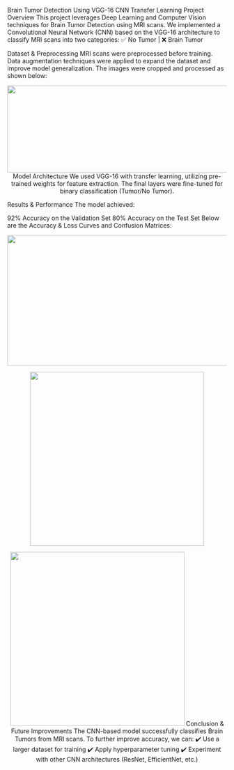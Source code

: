Brain Tumor Detection Using VGG-16 CNN Transfer Learning
Project Overview
This project leverages Deep Learning and Computer Vision techniques for Brain Tumor Detection using MRI scans. We implemented a Convolutional Neural Network (CNN) based on the VGG-16 architecture to classify MRI scans into two categories:
✅ No Tumor | ❌ Brain Tumor

Dataset & Preprocessing
MRI scans were preprocessed before training. Data augmentation techniques were applied to expand the dataset and improve model generalization. The images were cropped and processed as shown below:

<p align="center"> <img width="750" height="200" src = 'https://github.com/lalasa0/Brain-Tumor-Detection-Using-VGG16/blob/main/Images/Data%20Preprocessing.png?raw=true' </p>
Model Architecture
We used VGG-16 with transfer learning, utilizing pre-trained weights for feature extraction. The final layers were fine-tuned for binary classification (Tumor/No Tumor).

Results & Performance
The model achieved:

92% Accuracy on the Validation Set
80% Accuracy on the Test Set
Below are the Accuracy & Loss Curves and Confusion Matrices:

<p align="center"> <img width="850" height="300" src = 'https://github.com/lalasa0/Brain-Tumor-Detection-Using-VGG16/blob/main/Images/Accuracy%20&%20Loss%20Curves.png?raw=true' </p> <p align="center"> <img width="400" height="400" src = 'https://github.com/lalasa0/Brain-Tumor-Detection-Using-VGG16/blob/main/Images/Confusion%20Matrix-Validation.png?raw=true' </p> <p align="center"> <img width="400" height="400" src = 'https://github.com/lalasa0/Brain-Tumor-Detection-Using-VGG16/blob/main/Images/Confusion%20Matrix-Test.png?raw=true' </p>
Conclusion & Future Improvements
The CNN-based model successfully classifies Brain Tumors from MRI scans. To further improve accuracy, we can:
✔️ Use a larger dataset for training
✔️ Apply hyperparameter tuning
✔️ Experiment with other CNN architectures (ResNet, EfficientNet, etc.)
